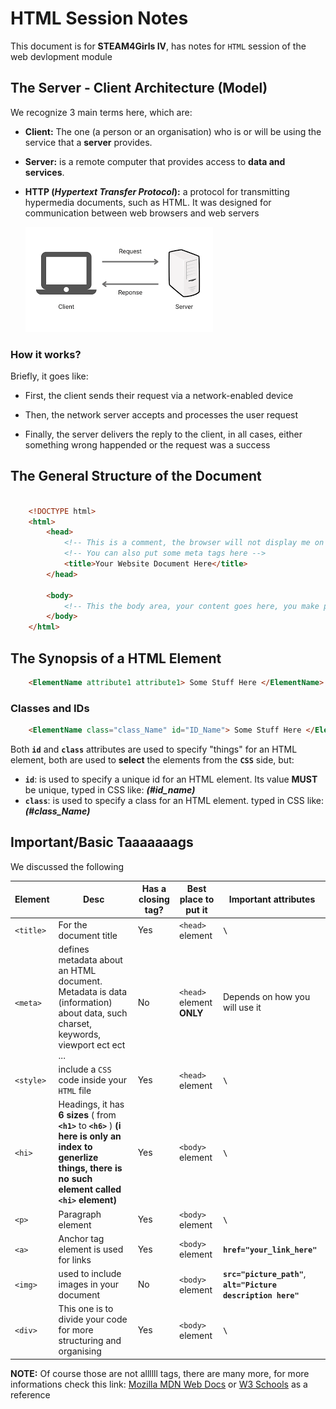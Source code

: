 # **HTML Session Notes**
This document is for **STEAM4Girls IV**, has notes for `HTML` session of the web devlopment module 


## **The Server - Client Architecture (Model)**
We recognize 3 main terms here, which are:
- **Client:** The one (a person or an organisation) who is or will be using the service that a **server** provides.

- **Server:** is a remote computer that provides access to **data and services**.

- **HTTP (*Hypertext Transfer Protocol*):** a protocol for transmitting hypermedia documents, such as HTML. It was designed for communication between web browsers and web servers

    ![Server-Client Model](index.png)

### **How it works?**
Briefly, it goes like: 
- First, the client sends their request via a network-enabled device

- Then, the network server accepts and processes the user request

- Finally, the server delivers the reply to the client, in all cases, either something wrong happended or the request was a success


## **The General Structure of the Document**
```html

    <!DOCTYPE html>
    <html>
        <head>
            <!-- This is a comment, the browser will not display me on your screen :P -->
            <!-- You can also put some meta tags here -->
            <title>Your Website Document Here</title>
        </head>

        <body>
            <!-- This the body area, your content goes here, you make put whatever you want -->
        </body>
    </html>

```
## **The Synopsis of a HTML Element**
```html
    <ElementName attribute1 attribute1> Some Stuff Here </ElementName>
```
### **Classes and IDs**
```html
    <ElementName class="class_Name" id="ID_Name"> Some Stuff Here </ElementName>
```
Both **`id`** and **`class`** attributes are used to specify "things" for an HTML element, both are used to **select** the elements from the **`CSS`** side, but:
- **`id`**: is used to specify a unique id for an HTML element. Its value **MUST** be unique, typed in CSS like: ***(#id_name)***
- **`class`**: is used to specify a class for an HTML element. typed in CSS like: ***(#class_Name)***
## **Important/Basic Taaaaaaags**
We discussed the following

| Element | Desc | Has a closing tag? | Best place to put it | Important attributes |
| ------- | -----| --------- | --- | --- |
| `<title>`| For the document title | Yes | `<head>` element| **`\`** |
| `<meta>`| defines metadata about an HTML document. Metadata is data (information) about data, such charset, keywords, viewport ect ect ... | No | `<head>` element **ONLY** | Depends on how you will use it |
| `<style>`| include a `CSS` code inside your `HTML` file | Yes | `<head>` element | **`\`** |
| `<hi>`| Headings, it has **6 sizes** ( from **`<h1>`** to **`<h6>`** ) **(i here is only an index to generlize things, there is no such element called **`<hi>`** element)** | Yes | `<body>` element | **`\`** |
| `<p>`| Paragraph element  | Yes | `<body>` element | **`\`** |
| `<a>`| Anchor tag element is used for links  | Yes | `<body>` element | **`href="your_link_here"`** |
| `<img>`| used to include images in your document  | No | `<body>` element | **`src="picture_path"`**, **`alt="Picture description here"`**  |
| `<div>`| This one is to divide your code for more structuring and organising  | Yes | `<body>` element | **`\`** |

**NOTE:** Of course those are not allllll tags, there are many more, for more informations check this link: [Mozilla MDN Web Docs](https://developer.mozilla.org/en-US/docs/Web/HTML/Element) or [W3 Schools](https://www.w3schools.com/TAgs/default.asp) as a reference 